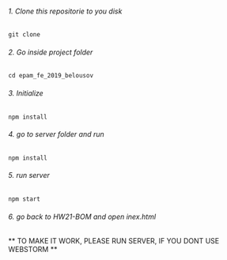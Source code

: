 
###### 1. Clone this repositorie to you disk
```
git clone 
```
###### 2. Go inside project folder
```
cd epam_fe_2019_belousov
```
###### 3. Initialize
```
npm install
```
###### 4. go to server folder and run 
```
npm install
```
###### 5. run server
```
npm start
```
###### 6. go back to HW21-BOM and open inex.html
** TO MAKE IT WORK, PLEASE RUN SERVER, IF YOU DONT USE WEBSTORM **



